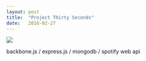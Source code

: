 ```yaml
---
layout: post
title:  "Project Thirty Seconds"
date:   2016-02-27
---
```


<img src="{{ site.baseurl }}assets/images/30seconds.png" />

backbone.js / express.js / mongodb / spotify web api